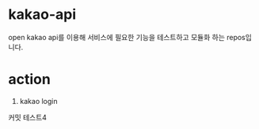 # kakao-api

open kakao api를 이용해 서비스에 필요한 기능을 테스트하고 모듈화 하는 repos입니다.

# action

1. kakao login

커밋 테스트4
